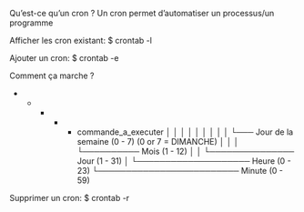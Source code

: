 Qu’est-ce qu’un cron ?
Un cron permet d’automatiser un processus/un programme


Afficher les cron existant:
$ crontab -l

Ajouter un cron:
$ crontab -e

Comment ça marche ?
*    *    *    *    *  commande_a_executer
│    │    │    │    │
│    │    │    │    └─── Jour de la semaine (0 - 7) (0 or 7 = DIMANCHE)
│    │    │    └────────── Mois (1 - 12)
│    │    └─────────────── Jour (1 - 31)
│    └──────────────────── Heure (0 - 23)
└───────────────────────── Minute (0 - 59)

Supprimer un cron:
$ crontab -r


